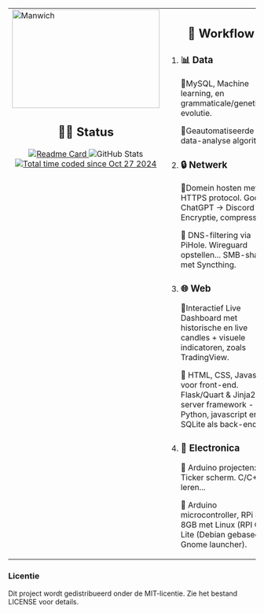<table>
  <tr>
    <td align="left" style="vertical-align: top;">
      <img src="https://gallery.yopriceville.com/downloadfullsize/send/8407" alt="Manwich" height=200 width=300 class=center>
      <h2 align="center">🧑‍💻 Status</h2>
      </h3> 
      <div align="center">
        <a href="https://github.com/DR-GRIEZEL/DR-GRIEZEL">
          <img src="https://github-readme-stats.vercel.app/api/pin/?username=DR-GRIEZEL&repo=DR-GRIEZEL" alt="Readme Card" style="max-width: 100%; height: auto;"/>
        </a>
        <img src="https://github-readme-stats.vercel.app/api?username=DR-GRIEZEL&show_icons=true&theme=gruvbox" alt="GitHub Stats" style="max-width: 100%; height: auto;"/>
        <a href="https://wakatime.com/@2270454a-8d3f-442f-b5d5-b72bb2014113"><img src="https://wakatime.com/badge/user/2270454a-8d3f-442f-b5d5-b72bb2014113.svg" alt="Total time coded since Oct 27 2024" /></a>
      </div>
    </td>
    <td align="left" style="vertical-align: top;">
      <h2 align="center">🚀 Workflow</h2>
      <ol>
        <li><h3>📊 <strong>Data</strong></h3>
          <p><b>🚩</b>MySQL, Machine learning, en grammaticale/genetische evolutie.</p>
          <p><b>🎲</b>Geautomatiseerde live data-analyse algoritme.</p>
        </li>
        <li><h3>🔒 <strong>Netwerk</strong></h3>
          <p><b>🚩</b>Domein hosten met HTTPS protocol. Google, ChatGPT -> Discord API. Encryptie, compressie.</p>
          <p><b>🎲</b> DNS-filtering via PiHole. Wireguard opstellen... SMB-share met Syncthing.</p>
        </li>
        <li><h3>🌐 <strong>Web</strong></h3>
          <p><b>🚩</b>Interactief Live Dashboard met historische en live candles + visuele indicatoren, zoals TradingView.</p>
          <p><b>🎲</b> HTML, CSS, Javascript voor front-end. Flask/Quart & Jinja2 server framework - Python, javascript en SQLite als back-end.</p>
        <li><h3>🔧 <strong>Electronica</strong></h3>
          <p><b>🚩</b> Arduino projecten: Ticker scherm. C/C++ leren... </p>
          <p><b>🎲</b> Arduino microcontroller, RPi 4 8GB met Linux (RPI OS Lite (Debian gebaseerd), Gnome launcher).</p>
        </li>
        </li>
      </ol>
    </td>
  </tr>
</table>
          </a>
        </div>
    </td>
  </tr>
</table>
<h3>Licentie</h3>
<p>Dit project wordt gedistribueerd onder de MIT-licentie. Zie het bestand LICENSE voor details.</p>
